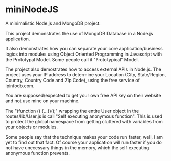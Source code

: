 miniNodeJS
==========

A minimalistic Node.js and MongoDB project.

This project demonstrates the use of MongoDB Database in a Node.js
application.

It also demonstrates how you can separate your core application/business
logics into modules using Object Oriented Programming in Javascript with the
Prototypal Model. Some people call it "Prototypical" Model.

The project also demostrates how to access external APIs in Node.js. The
project uses your IP address to determine your Location (City, State/Region,
Country, Country Code and Zip Code), using the free service of ipinfodb.com.

You are supposed/expected to get your own free API key on their website and
not use mine on your machine.

The "(function () {...})();" wrapping the entire User object in the
routes/lib/User.js is call "Self executing anonymous function". This is used
to protect the global namespace from getting cluttered with variables from
your objects or modules.

Some people say that the technique makes your code run faster, well, I am
yet to find out that fact. Of course your application will run faster if you
do not have unecessary things in the memory, which the self executing
anonymous function prevents.
